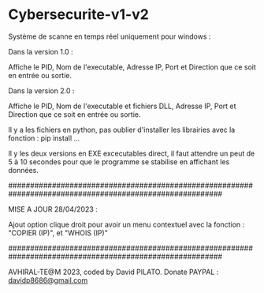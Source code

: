 # Cybersecurite-v1-v2

Système de scanne en temps réel uniquement pour windows :

Dans la version 1.0 :

Affiche le PID, Nom de l'executable, Adresse IP, Port et Direction que ce soit en entrée ou sortie.

Dans la version 2.0 :

Affiche le PID, Nom de l'executable et fichiers DLL, Adresse IP, Port et Direction que ce soit en entrée ou sortie.

Il y a les fichiers en python, pas oublier d'installer les librairies avec la fonction : pip install ...

Il y les deux versions en EXE excecutables direct, il faut attendre un peut de 5 à 10 secondes pour que le programme se stabilise en affichant les données.

#########################################################################################################

MISE A JOUR 28/04/2023 :

Ajout option clique droit pour avoir un menu contextuel avec la fonction : "COPIER (IP)", et "WHOIS (IP)"

#########################################################################################################

AVHIRAL-TE@M 2023, coded by David PILATO. Donate PAYPAL : davidp8686@gmail.com
